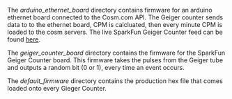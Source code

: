 The _arduino_ethernet_board_ directory contains firmware for an arduino ethernet board connected to the Cosm.com API. The Geiger counter sends data to to the ethernet board, CPM is calcluated, then every minute CPM is loaded to the cosm servers. The live SparkFun Geiger Counter feed can be found [here](https://cosm.com/feeds/22279).

The _geiger_counter_board_ directory contains the firmware for the SparkFun Geiger Counter board. This firmware takes the pulses from the Geiger tube and outputs a random bit (0 or 1), every time an event occurs.

The _default_firmware_ directory contains the production hex file that comes loaded onto every Gieger Counter.